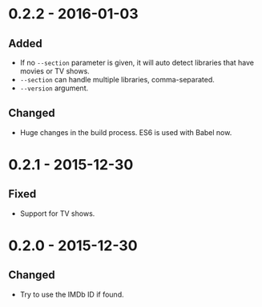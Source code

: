 # 0.2.2 - 2016-01-03
## Added
- If no `--section` parameter is given, it will auto detect libraries that have movies or TV shows.
- `--section` can handle multiple libraries, comma-separated.
- `--version` argument.

## Changed
- Huge changes in the build process. ES6 is used with Babel now.

# 0.2.1 - 2015-12-30
## Fixed
- Support for TV shows.

# 0.2.0 - 2015-12-30
## Changed
- Try to use the IMDb ID if found.
